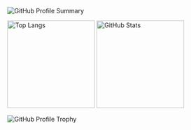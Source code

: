 <!-- GitHub Profile Summary Card -->
![GitHub Profile Summary](http://github-profile-summary-cards.vercel.app/api/cards/profile-details?username=s1f10210254&theme=react)

<!-- GitHub Stats & Top Languages -->
<p align="left">
  <img alt="Top Langs" height="200px" src="https://github-readme-stats.vercel.app/api/top-langs/?username=s1f10210254&layout=compact&count_private=true&show_icons=true&theme=react" />
  <img alt="GitHub Stats" height="200px" src="http://github-profile-summary-cards.vercel.app/api/cards/stats?username=s1f10210254&theme=react" />
</p>

<!-- GitHub Profile Trophy -->
![GitHub Profile Trophy](https://github-profile-trophy.vercel.app/?username=s1f10210254&theme=react&rank=SECRET,SSS,SS,S,AAA,AA,A,B)

<!-- 3D GitHub Grass Graph -->
<!-- 注意: 3Dの草グラフはスクリーンショットでの表示になります。 -->
<!-- ![GitHub Grass 3D](ここに3D草グラフの画像リンク) -->

<!-- GitHub Activity Graph -->
<!-- ![GitHub Activity Graph](https://activity-graph.herokuapp.com/graph?username=s1f10210254&&theme=react-dark) -->

<!-- GitHub Repository Card -->
<!--![GitHub Readme](https://github-readme-stats.vercel.app/api/pin/?username=s1f10210254&repo=ArMapSns&theme=react&theme=react-dark) -->

<!-- GitHub Contribution Graph -->
<!--![GitHub Contribution Graph](https://github-profile-trophy.vercel.app/?username=s1f10210254)-->
